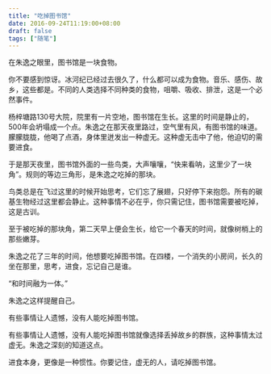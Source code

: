 ```yaml
---
title: "吃掉图书馆"
date: 2016-09-24T11:19:00+08:00
draft: false
tags: ["随笔"]
---
```


在朱逸之眼里，图书馆是一块食物。

你不要感到惊讶。冰河纪已经过去很久了，什么都可以成为食物。音乐、感伤、故乡，这些都是。不同的人类选择不同种类的食物，咀嚼、吸收、排泄，这是一个必然事件。

杨梓塘路130号大院，院里有一片空地，图书馆在生长。这里的时间是静止的，500年会坍塌成一个点。朱逸之在那天夜里路过，空气里有风，有图书馆的味道。朦朦胧胧，他喝了点酒，身体里迸发出一种虚无。这种虚无击中了他，他迫切的需要进食。

于是那天夜里，图书馆外面的一些鸟类，大声嚷嚷，“快来看呐，这里少了一块角”。规则的等边三角形，是朱逸之吃掉的那块。

鸟类总是在飞过这里的时候开始思考，它们忘了展翅，只好停下来抱怨。所有的碳基生物经过这里都会静止。这种事情不必在乎，你只需记住，图书馆需要被吃掉，这是古训。

至于被吃掉的那块角，第二天早上便会生长，给它一个春天的时间，就像树梢上的那些嫩芽。

朱逸之花了三年的时间，他想要吃掉图书馆。在四楼，一个消失的小房间，长久的坐在那里，思考，进食，忘记自己是谁。

“和时间融为一体。”

朱逸之这样提醒自己。

有些事情让人遗憾，没有人能吃掉图书馆。

有些事情让人遗憾，没有人能吃掉图书馆就像选择丢掉故乡的群族，这种事情太过虚无。朱逸之深刻的知道这点。

进食本身，更像是一种惯性。你要记住，虚无的人，请吃掉图书馆。
